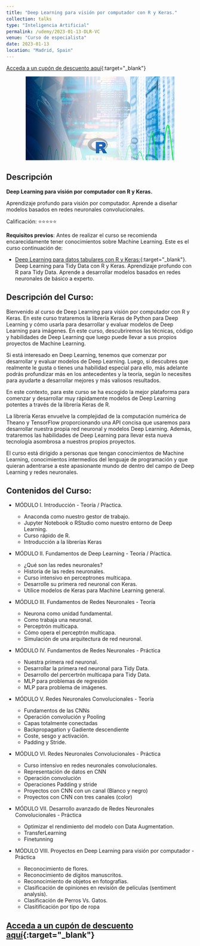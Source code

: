 ```yaml
---
title: "Deep Learning para visión por computador con R y Keras."
collection: talks
type: "Inteligencia Artificial"
permalink: /udemy/2023-01-13-DLR-VC
venue: "Curso de especialista"
date: 2023-01-13
location: "Madrid, Spain"
---
```


[Acceda a un cupón de descuento aquí](https://www.udemy.com/course/deep-learning-con-r-y-keras/?couponCode=MAY_2023){:target="_blank"}

<div>
<p align = "center">
<img src="/images/courses/DLR-VC.jpg" alt="Deep Learning Vision Computador con R" width="400">
</p>
</div>

## Descripción

<b>Deep Learning para visión por computador con R y Keras.</b>

Aprendizaje profundo para visión por computador. Aprende a diseñar modelos basados en redes neuronales convolucionales.

Calificación: ⭐⭐⭐⭐⭐

<b>Requisitos previos</b>: Antes de realizar el curso se recomienda encarecidamente tener conocimientos sobre Machine Learning. Este es el curso continuación de:
- [Deep Learning para datos tabulares con R y Keras:](https://www.udemy.com/course/deep-learning-r/?couponCode=MAY_2023){:target="_blank"}. Deep Learning para Tidy Data con R y Keras. Aprendizaje profundo con R para Tidy Data. Aprende a desarrollar modelos basados en redes neuronales de básico a experto.

## Descripción del Curso:

Bienvenido al curso de Deep Learning para visión por computador con R y Keras. En este curso trataremos la librería Keras de Python para Deep Learning y cómo usarla para desarrollar y evaluar modelos de Deep Learning para imágenes. En este curso, descubriremos las técnicas, código y habilidades de Deep Learning que luego puede llevar a sus propios proyectos de Machine Learning.

Si está interesado en Deep Learning, tenemos que comenzar por desarrollar y evaluar modelos de Deep Learning. Luego, si descubres que realmente le gusta o tienes una habilidad especial para ello, más adelante podrás profundizar más en los antecedentes y la teoría, según lo necesites para ayudarte a desarrollar mejores y más valiosos resultados.

En este contexto, para este curso se ha escogido la mejor plataforma para comenzar y desarrollar muy rápidamente modelos de Deep Learning potentes a través de la librería Keras de R.

La librería Keras envuelve la complejidad de la computación numérica de Theano y TensorFlow proporcionando una API concisa que usaremos para desarrollar nuestra propia red neuronal y modelos Deep Learning. Además, trataremos las habilidades de Deep Learning para llevar esta nueva tecnología asombrosa a nuestros propios proyectos.

El curso  está dirigido a personas que tengan conocimientos de Machine Learning, conocimientos intermedios del lenguaje de programación y que quieran adentrarse a este apasionante mundo de dentro del campo de Deep Learning y redes neuronales.

## Contenidos del Curso:

- MÓDULO I. Introducción - Teoría / Pŕactica.
    - Anaconda como nuestro gestor de trabajo.
    - Jupyter Notebook o RStudio como nuestro entorno de Deep Learning.
    - Curso rápido de R.
    - Introducción a la librerías Keras

- MÓDULO II. Fundamentos de Deep Learning - Teoría / Pŕactica.
    - ¿Qué son las redes neuronales?
    - Historia de las redes neuronales.
    - Curso intensivo en perceptrones multicapa.
    - Desarrolle su primera red neuronal con Keras.
    - Utilice modelos de Keras  para Machine Learning general.

- MÓDULO III. Fundamentos de Redes Neuronales - Teoría
    - Neurona como unidad fundamental.
    - Como trabaja una neuronal.
    - Perceptrón multicapa.
    - Cómo opera el perceptrón multicapa.
    - Simulación de una arquitectura de red neuronal.

- MÓDULO IV. Fundamentos de Redes Neuronales - Práctica
    - Nuestra primera red neuronal.
    - Desarrollar la primera red neuronal para Tidy Data.
    - Desarrollo del percertrón multicapa para Tidy Data.
    - MLP para problemas de regresión
    - MLP para problema de imágenes.

- MÓDULO V. Redes Neuronales Convolucionales - Teoría
    - Fundamentos de las CNNs
    - Operación convolución y Pooling
    - Capas totalmente conectadas
    - Backpropagation y Gadiente descendiente
    - Coste, sesgo y activación.
    - Padding y Stride.

- MÓDULO VI. Redes Neuronales Convolucionales - Práctica
    - Curso intensivo en redes neuronales convolucionales.
    - Representación de datos en CNN
    - Operación convolución
    - Operaciones Padding y stride
    - Proyectos con CNN con un canal (Blanco y negro)
    - Proyectos con CNN con tres canales (color)

- MÓDULO VII. Desarrollo avanzado de Redes Neuronales Convolucionales - Práctica
    - Optimizar el rendimiento del modelo con Data Augmentation.
    - TransferLearning
    - Finetunning

- MÓDULO VIII. Proyectos en Deep Learning para visión por computador - Práctica
    - Reconocimiento de flores.
    - Reconocimiento de dígitos manuscritos.
    - Reconocimiento de objetos en fotografías.
    - Clasificación de opiniones en revisión de películas (sentiment analysis).
    - Clasificación de Perros Vs. Gatos.
    - Clasitificación por tipo de ropa

## [Acceda a un cupón de descuento aquí](https://www.udemy.com/course/deep-learning-con-r-y-keras/?couponCode=MAY_2023){:target="_blank"}


